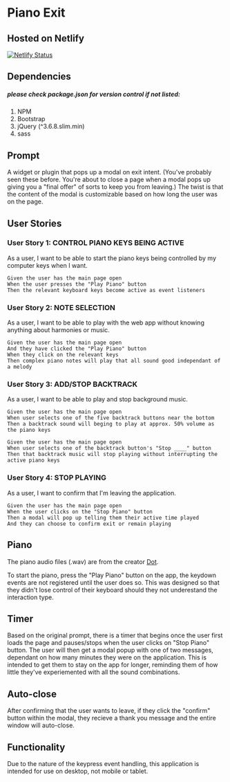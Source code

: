 # Piano Exit

## Hosted on Netlify
[![Netlify Status](https://api.netlify.com/api/v1/badges/593efe1e-4862-44fa-a0ad-80c779ea6601/deploy-status)](https://app.netlify.com/sites/piano-portal/deploys)

## Dependencies

##### please check package.json for version control if not listed:

1. NPM
2. Bootstrap
3. jQuery (^3.6.8.slim.min)
4. sass

## Prompt

A widget or plugin that pops up a modal on exit intent. (You've probably seen these before. You're about to close a page when a modal pops up giving you a "final offer" of sorts to keep you from leaving.) The twist is that the content of the modal is customizable based on how long the user was on the page.

## User Stories
### User Story 1: CONTROL PIANO KEYS BEING ACTIVE
As a user, I want to be able to start the piano keys being controlled by my computer keys when I want.

```
Given the user has the main page open
When the user presses the "Play Piano" button
Then the relevant keyboard keys become active as event listeners
```

### User Story 2: NOTE SELECTION
As a user, I want to be able to play with the web app without knowing anything about harmonies or music.

```
Given the user has the main page open
And they have clicked the "Play Piano" button
When they click on the relevant keys
Then complex piano notes will play that all sound good independant of a melody
```

### User Story 3: ADD/STOP BACKTRACK
As a user, I want to be able to play and stop background music.

```
Given the user has the main page open
When user selects one of the five backtrack buttons near the bottom
Then a backtrack sound will beging to play at approx. 50% volume as the piano keys
```

```
Given the user has the main page open
When user selects one of the backtrack button's "Stop ____" button
Then that backtrack music will stop playing without interrupting the active piano keys
```


### User Story 4: STOP PLAYING
As a user, I want to confirm that I'm leaving the application.

```
Given the user has the main page open
When the user clicks on the "Stop Piano" button
Then a modal will pop up telling them their active time played
And they can choose to confirm exit or remain playing
```

## Piano
The piano audio files (.wav) are from the creator [Dot](https://www.noiiz.com/creators/110).

To start the piano, press the "Play Piano" button on the app, the keydown events are not registered until the user does so. This was designed so that they didn't lose control of their keyboard should they not underestand the interaction type. 

## Timer
Based on the original prompt, there is a timer that begins once the user first loads the page and pauses/stops when the user clicks on "Stop Piano" button. The user will then get a modal popup with one of two messages, dependant on how many minutes they were on the application. This is intended to get them to stay on the app for longer, reminding them of how little they've experiemented with all the sound combinations. 

## Auto-close
After confirming that the user wants to leave, if they click the "confirm" button within the modal, they recieve a thank you message and the entire window will auto-close. 

## Functionality
Due to the nature of the keypress event handling, this application is intended for use on desktop, not mobile or tablet. 
